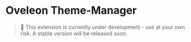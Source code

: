 # Oveleon Theme-Manager

> 🔨 This extension is currently under development - use at your own risk. A stable version will be released soon.
